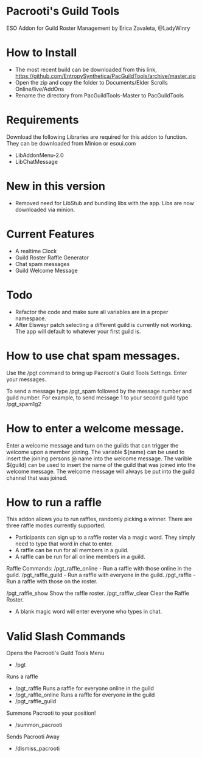 # Pacrooti's Guild Tools
ESO Addon for Guild Roster Management by Erica Zavaleta, @LadyWinry

# How to Install
* The most recent build can be downloaded from this link,  https://github.com/EntropySynthetica/PacGuildTools/archive/master.zip
* Open the zip and copy the folder to Documents/Elder Scrolls Online/live/AddOns
* Rename the directory from PacGuildTools-Master to PacGuildTools 

# Requirements
Download the following Libraries are required for this addon to function. They can be downloaded from Minion or esoui.com 
* LibAddonMenu-2.0
* LibChatMessage

# New in this version
* Removed need for LibStub and bundling libs with the app.  Libs are now downloaded via minion.  

# Current Features
* A realtime Clock
* Guild Roster Raffle Generator
* Chat spam messages
* Guild Welcome Message

# Todo
* Refactor the code and make sure all variables are in a proper namespace.
* After Elsweyr patch selecting a different guild is currently not working.  The app will default to whatever your first guild is.  

# How to use chat spam messages. 
Use the /pgt command to bring up Pacrooti's Guild Tools Settings. Enter your messages.  

To send a message type /pgt_spam followed by the message number and guild number.  For example, to send message 1 to your second guild
type /pgt_spam1g2

# How to enter a welcome message. 
Enter a welcome message and turn on the guilds that can trigger the welcome upon a member joining. The variable ${name} can be used to insert the joining persons @ name into the welcome message.  The varible ${guild} can be used to insert the name of the guild that was joined into the welcome message.  The welcome message will always be put into the guild channel that was joined. 

# How to run a raffle
This addon allows you to run raffles, randomly picking a winner.  There are three raffle modes currently supported.

* Participants can sign up to a raffle roster via a magic word.  They simply need to type that word in chat to enter.
* A raffle can be run for all members in a guild.
* A raffle can be run for all online members in a guild. 

Raffle Commands:
/pgt_raffle_online   - Run a raffle with those online in the guild.
/pgt_raffle_guild    - Run a raffle with everyone in the guild.
/pgt_raffle          - Run a raffle with those on the roster.
                
/pgt_raffle_show   Show the raffle roster.
/pgt_rafflw_clear   Clear the Raffle Roster.

* A blank magic word will enter everyone who types in chat.  


# Valid Slash Commands
Opens the Pacrooti's Guild Tools Menu
* /pgt

Runs a raffle               
* /pgt_raffle
Runs a raffle for everyone online in the guild
* /pgt_raffle_online
Runs a raffle for everyone in the guild
* /pgt_raffle_guild

Summons Pacrooti to your position!       
* /summon_pacrooti  

Sends Pacrooti Away
* /dismiss_pacrooti  

